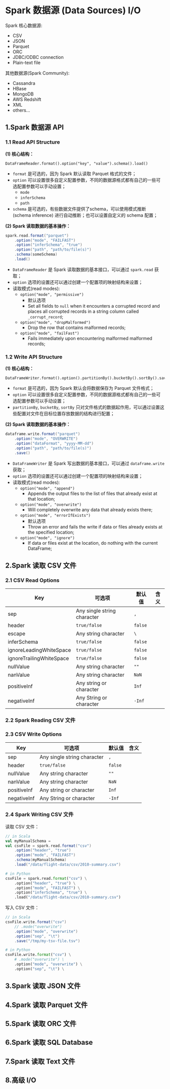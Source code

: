 
# Spark 数据源 (Data Sources) I/O

Spark 核心数据源:

* CSV
* JSON
* Parquet
* ORC
* JDBC/ODBC connection
* Plain-text file

其他数据源(Spark Community):

* Cassandra
* HBase
* MongoDB
* AWS Redshift
* XML
* others...

## 1.Spark 数据源 API

### 1.1 Read API Structure

**(1) 核心结构：**

```
DataFrameReader.format().option("key", "value").schema().load()
```

* `format` 是可选的，因为 Spark 默认读取 Parquet 格式的文件；
* `option` 可以设置很多自定义配置参数，不同的数据源格式都有自己的一些可选配置参数可以手动设置；
	- `mode`
	- `inferSchema`
	- `path`
* `schema` 是可选的，有些数据文件提供了schema，可以使用模式推断 (schema inference) 进行自动推断；也可以设置自定义的 schema 配置；


**(2) Spark 读取数据的基本操作：**

```scala
spark.read.format("parquet")
	.option("mode", "FAILFAST")
	.option("inferSchema", "true")
	.option("path", "path/to/file(s)")
	.schema(someSchema)
	.load()
```

* `DataFrameReader` 是 Spark 读取数据的基本接口，可以通过 `spark.read` 获取；
* `option` 选项的设置还可以通过创建一个配置项的映射结构来设置；
* 读取模式(read modes):
	- `option("mode", "permissive")`
		- 默认选项
		- Set all fields to `null` when it encounters a corrupted record and places all corrupted records in a string column called `_corrupt_record`;
	- `option("mode", "dropMalformed")`
		- Drop the row that contains malformed records;
	- `option("mode", "failFast")`
		- Fails immediately upon encountering malformed malformed records;

### 1.2 Write API Structure

**(1) 核心结构：**

```
DataFrameWriter.format().option().partitionBy().bucketBy().sortBy().save()
```

* `format` 是可选的，因为 Spark 默认会将数据保存为 Parquet 文件格式；
* `option` 可以设置很多自定义配置参数，不同的数据源格式都有自己的一些可选配置参数可以手动设置；
* `partitionBy`, `bucketBy`, `sortBy` 只对文件格式的数据起作用，可以通过设置这些配置对文件在目标位置存放数据的结构进行配置；


**(2) Spark 读取数据的基本操作：**

```scala
dataframe.write.format("parquet")
	.option("mode", "OVERWRITE")
	.option("dataFormat", "yyyy-MM-dd")
	.option("path", "path/to/file(s)")
	.save()
```

* `DataFrameWriter` 是 Spark 写出数据的基本接口，可以通过 `dataframe.write` 获取；
* `option` 选项的设置还可以通过创建一个配置项的映射结构来设置；
* 读取模式(read modes):
	- `option("mode", "append")`
		- Appends the output files to the list of files that already exist at that location;
	- `option("mode", "overwrite")`
		- Will completely overwrite any data that already exists there;
	- `option("mode", "errorIfExists")`
		- 默认选项
		- Throw an error and fails the write if data or files already exists at the specified location;
	- `option("mode", "ignore")`
		- If data or files exist at the location, do nothing with the current DataFrame;


## 2.Spark 读取 CSV 文件

### 2.1 CSV Read Options

|Key|可选项|默认值|含义|
|---|-----|----|---|
|sep|Any single string character|`,`||
|header|`true/false`|`false`||
|escape|Any string character|`\`||
|inferSchema|`true/false`|`false`||
|ignoreLeadingWhiteSpace|`true/false`|`false`||
|ignoreTrailingWhiteSpace|`true/false`|`false`||
|nullValue|Any string character|`""`||
|nanValue|Any string character|`NaN`||
|positiveInf|Any string or character|`Inf`||
|negativeInf|Any String or character|`-Inf`||


### 2.2 Spark Reading CSV 文件

### 2.3 CSV Write Options

|Key|可选项|默认值|含义|
|---|-----|----|---|
|sep|Any single string character|`,`||
|header|`true/false`|`false`||
|nullValue|Any string character|`""`||
|nanValue|Any string character|`NaN`||
|positiveInf|Any string or character|`Inf`||
|negativeInf|Any String or character|`-Inf`||

### 2.4 Spark Writing CSV 文件

读取 CSV 文件：

```scala
// in Scala
val myManualSchema = 
val csvFile = spark.read.format("csv")
	.option("header", "true")
	.option("mode", "FAILFAST")
	.schema(myManualSchema)
	.load("/data/flight-data/csv/2010-summary.csv")
```

```python
# in Python
csvFile = spark.read.format("csv") \
	.option("header", "true") \
	.option("mode", "FAILFAST") \
	.option("inferSchema", "true") \
	.load("/data/flight-data/csv/2010-summary.csv")
```


写入 CSV 文件：

```scala
// in Scala
csvFile.write.format("csv")
	// .mode("overwrite")
	.option("mode", "overwrite")
	.option("sep", "\t")
	.save("/tmp/my-tsv-file.tsv")
```

```python
# in Python
csvFile.write.format("csv") \
	# .mode("overwrite") \
	.option("mode", "overwrite") \
	.option("sep", "\t") \
```


## 3.Spark 读取 JSON 文件


## 4.Spark 读取 Parquet 文件


## 5.Spark 读取 ORC 文件


## 6.Spark 读取 SQL Database


## 7.Spark 读取 Text 文件


## 8.高级 I/O